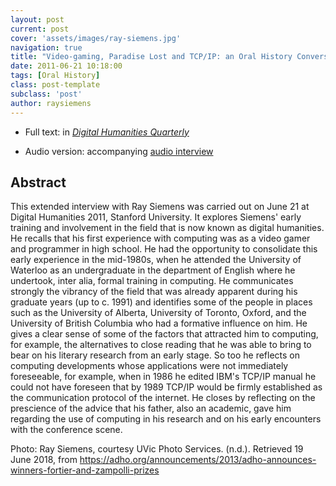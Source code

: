 ```yaml
---
layout: post
current: post
cover: 'assets/images/ray-siemens.jpg'
navigation: true
title: "Video-gaming, Paradise Lost and TCP/IP: an Oral History Conversation between Ray Siemens and Anne Welsh"
date: 2011-06-21 10:18:00
tags: [Oral History]
class: post-template
subclass: 'post'
author: raysiemens
---
```


* Full text: in [*Digital Humanities Quarterly*](http://www.digitalhumanities.org/dhq/vol/6/3/000131/000131.html)

* Audio version: accompanying [audio interview](http://www.digitalhumanities.org/dhq/vol/6/3/000131/resources/audio/ray_siemens.MP3)

## Abstract

This extended interview with Ray Siemens was carried out on June 21 at Digital Humanities 2011, Stanford University. It explores Siemens' early training and involvement in the field that is now known as digital humanities. He recalls that his first experience with computing was as a video gamer and programmer in high school. He had the opportunity to consolidate this early experience in the mid-1980s, when he attended the University of Waterloo as an undergraduate in the department of English where he undertook, inter alia, formal training in computing. He communicates strongly the vibrancy of the field that was already apparent during his graduate years (up to c. 1991) and identifies some of the people in places such as the University of Alberta, University of Toronto, Oxford, and the University of British Columbia who had a formative influence on him. He gives a clear sense of some of the factors that attracted him to computing, for example, the alternatives to close reading that he was able to bring to bear on his literary research from an early stage. So too he reflects on computing developments whose applications were not immediately foreseeable, for example, when in 1986 he edited IBM's TCP/IP manual he could not have foreseen that by 1989 TCP/IP would be firmly established as the communication protocol of the internet. He closes by reflecting on the prescience of the advice that his father, also an academic, gave him regarding the use of computing in his research and on his early encounters with the conference scene.

Photo: Ray Siemens, courtesy UVic Photo Services. (n.d.). Retrieved 19 June 2018, from https://adho.org/announcements/2013/adho-announces-winners-fortier-and-zampolli-prizes


